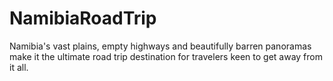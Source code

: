 # NamibiaRoadTrip
Namibia's vast plains, empty highways and beautifully barren panoramas make it the ultimate road trip destination for travelers keen to get away from it all.
